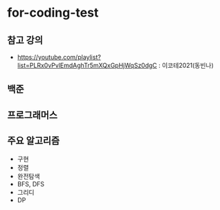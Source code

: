 # for-coding-test

## 참고 강의
- https://youtube.com/playlist?list=PLRx0vPvlEmdAghTr5mXQxGpHjWqSz0dgC : 이코테2021(동빈나)

## 백준

## 프로그래머스

## 주요 알고리즘
- 구현
- 정렬
- 완전탐색
- BFS, DFS
- 그리디
- DP
